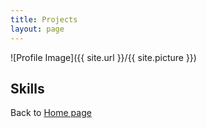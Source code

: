 ```yaml
---
title: Projects
layout: page
---
```

![Profile Image]({{ site.url }}/{{ site.picture }})


<h2>Skills</h2>



<p> Back to <a href="https://myfj.github.io//">Home page</a>
